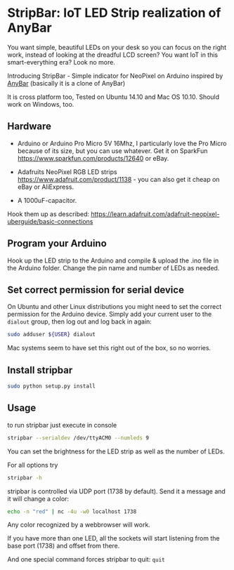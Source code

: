 # StripBar: IoT LED Strip realization of AnyBar

You want simple, beautiful LEDs on your desk so you can focus on the right work, instead of looking at the dreadful LCD screen? You want IoT in this smart-everything era? Look no more.

Introducing StripBar - Simple indicator for NeoPixel on Arduino inspired by [AnyBar](https://github.com/tonsky/AnyBar) (basically it is a clone of AnyBar)

It is cross platform too, Tested on Ubuntu 14.10 and Mac OS 10.10. Should work on Windows, too.

## Hardware

- Arduino or Arduino Pro Micro 5V 16Mhz, I particularly love the Pro Micro because of its size, but you can use whatever. Get it on SparkFun https://www.sparkfun.com/products/12640 or eBay.

- Adafruits NeoPixel RGB LED strips https://www.adafruit.com/product/1138 - you can also get it cheap on eBay or AliExpress.

- A 1000uF-capacitor.

Hook them up as described: https://learn.adafruit.com/adafruit-neopixel-uberguide/basic-connections

## Program your Arduino

Hook up the LED strip to the Arduino and compile & upload the .ino file in the Arduino folder. Change the pin name and number of LEDs as needed.

## Set correct permission for serial device

On Ubuntu and other Linux distributions you might need to set the correct permission for the Arduino device. Simply add your current user to the `dialout` group, then log out and log back in again:

```sh
sudo adduser ${USER} dialout
```

Mac systems seem to have set this right out of the box, so no worries.

## Install stripbar

```sh
sudo python setup.py install
```

## Usage

to run stripbar just execute in console
```sh
stripbar --serialdev /dev/ttyACM0 --numleds 9
```

You can set the brightness for the LED strip as well as the number of LEDs.

For all options try

```sh
stripbar -h
```

stripbar is controlled via UDP port (1738 by default). Send it a message and it will change a color:

```sh
echo -n "red" | nc -4u -w0 localhost 1738
```

Any color recognized by a webbrowser will work.

If you have more than one LED, all the sockets will start listening from the base port (1738) and offset from there. 

And one special command forces stripbar to quit: `quit`


